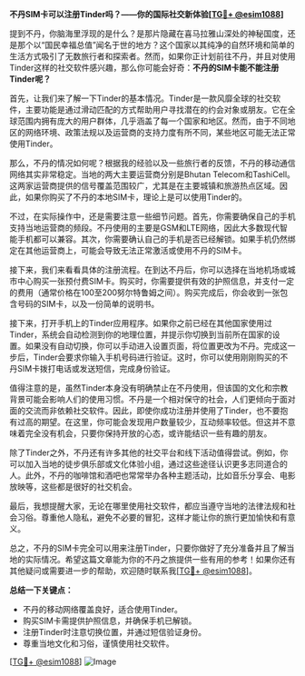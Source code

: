 **不丹SIM卡可以注册Tinder吗？——你的国际社交新体验[[TG💪+ @esim1088](https://t.me/s/esim1088)]**

提到不丹，你脑海里浮现的是什么？是那片隐藏在喜马拉雅山深处的神秘国度，还是那个以“国民幸福总值”闻名于世的地方？这个国家以其纯净的自然环境和简单的生活方式吸引了无数旅行者和探索者。然而，如果你正计划前往不丹，并且对使用Tinder这样的社交软件感兴趣，那么你可能会好奇：**不丹的SIM卡能不能注册Tinder呢？**

首先，让我们来了解一下Tinder的基本情况。Tinder是一款风靡全球的社交软件，主要功能是通过滑动匹配的方式帮助用户寻找潜在的约会对象或朋友。它在全球范围内拥有庞大的用户群体，几乎涵盖了每一个国家和地区。然而，由于不同地区的网络环境、政策法规以及运营商的支持力度有所不同，某些地区可能无法正常使用Tinder。

那么，不丹的情况如何呢？根据我的经验以及一些旅行者的反馈，不丹的移动通信网络其实非常稳定。当地的两大主要运营商分别是Bhutan Telecom和TashiCell。这两家运营商提供的信号覆盖范围较广，尤其是在主要城镇和旅游热点区域。因此，如果你购买了不丹的本地SIM卡，理论上是可以使用Tinder的。

不过，在实际操作中，还是需要注意一些细节问题。首先，你需要确保自己的手机支持当地运营商的频段。不丹使用的主要是GSM和LTE网络，因此大多数现代智能手机都可以兼容。其次，你需要确认自己的手机是否已经解锁。如果手机仍然绑定在其他运营商上，可能会导致无法正常激活或使用不丹的SIM卡。

接下来，我们来看看具体的注册流程。在到达不丹后，你可以选择在当地机场或城市中心购买一张预付费SIM卡。购买时，你需要提供有效的护照信息，并支付一定的费用（通常价格在100至200努尔特鲁姆之间）。购买完成后，你会收到一张包含号码的SIM卡，以及一份简单的说明书。

接下来，打开手机上的Tinder应用程序。如果你之前已经在其他国家使用过Tinder，系统会自动检测到你的地理位置，并提示你切换到当前所在国家的设置。如果没有自动切换，你可以手动进入设置页面，将位置更改为不丹。完成这一步后，Tinder会要求你输入手机号码进行验证。这时，你可以使用刚刚购买的不丹SIM卡拨打电话或发送短信，完成身份验证。

值得注意的是，虽然Tinder本身没有明确禁止在不丹使用，但该国的文化和宗教背景可能会影响人们的使用习惯。不丹是一个相对保守的社会，人们更倾向于面对面的交流而非依赖社交软件。因此，即使你成功注册并使用了Tinder，也不要抱有过高的期望。在这里，你可能会发现用户数量较少，互动频率较低。但这并不意味着完全没有机会，只要你保持开放的心态，或许能结识一些有趣的朋友。

除了Tinder之外，不丹还有许多其他的社交平台和线下活动值得尝试。例如，你可以加入当地的徒步俱乐部或文化体验小组，通过这些途径认识更多志同道合的人。此外，不丹的咖啡馆和酒吧也常常举办各种主题活动，比如音乐分享会、电影放映等，这些都是很好的社交机会。

最后，我想提醒大家，无论在哪里使用社交软件，都应当遵守当地的法律法规和社会习俗。尊重他人隐私，避免不必要的冒犯，这样才能让你的旅行更加愉快和有意义。

总之，不丹的SIM卡完全可以用来注册Tinder，只要你做好了充分准备并且了解当地的实际情况。希望这篇文章能为你的不丹之旅提供一些有用的参考！如果你还有其他疑问或需要进一步的帮助，欢迎随时联系我[[TG💪+ @esim1088](https://t.me/s/esim1088)]。

**总结一下关键点：**
- 不丹的移动网络覆盖良好，适合使用Tinder。
- 购买SIM卡需提供护照信息，并确保手机已解锁。
- 注册Tinder时注意切换位置，并通过短信验证身份。
- 尊重当地文化和习俗，谨慎使用社交软件。

[[TG💪+ @esim1088](https://t.me/s/esim1088)] ![Image](https://i.postimg.cc/4NQfJmqS/Snipaste-2025-05-13-00-14-12.png)